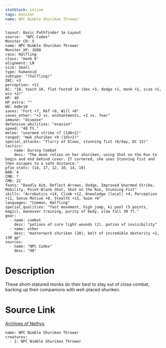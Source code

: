 ```yaml
---
statblock: inline
tags: monster
name: NPC Nimble Shuriken Thrower
---
```

```statblock
layout: Basic Pathfinder 1e Layout
source:  "NPC Codex"
Monster_CR: 5
name: NPC Nimble Shuriken Thrower
Monster_XP: 1600
race: Halfling
class: "monk 6"
alignment: LN
size: Small
type: humanoid
subtype: "(halfling)"
INI: +3
perception: +11
AC: "18, touch 18, flat-footed 14 (dex +3, dodge +1, monk +1, size +1, wis +2)"
HP: 40
HP_extra: ""
HD: 6d8+10
saves: "Fort +7, Ref +9, Will +8"
saves_other: "+2 vs. enchantments, +2 vs. fear"
immune: "disease"
defensive_abilities: "evasion"
speed: "40 ft."
melee: "unarmed strike +7 (1d6+2)"
ranged: "mwk shuriken +9 (1d1+2)"
special_attacks: "flurry of blows, stunning fist (6/day, DC 15)"
tactics:
  - name: During Combat
    desc: "The monk relies on her shuriken, using Shot on the Run to begin and end behind cover. If cornered, she uses Stunning Fist and then escapes to a safe distance."
pf1e_stats: [14, 17, 12, 10, 14, 10]
BAB: 4
CMB: 7
CMD: 22
feats: "Deadly Aim, Deflect Arrows, Dodge, Improved Unarmed Strike, Mobility, Point-Blank Shot, Shot on the Run, Stunning Fist"
skills: "Acrobatics +14, Climb +12, Knowledge (local) +4, Perception +11, Sense Motive +8, Stealth +13, Swim +6"
languages: "Common, Halfling"
special_qualities: "fast movement, high jump, ki pool (5 points, magic), maneuver training, purity of body, slow fall 30 ft."
gear:
  - name: combat
    desc: "potions of cure light wounds (2), potion of invisibility"
  - name: other
    desc: "masterwork shuriken (20), belt of incredible dexterity +2, 130 gp"
sources:
  - name: "NPC Codex"
    desc: "98"
```
# Description
These short-statured monks do their best to stay out of close combat, backing up their companions with well-placed shuriken.
# Source Link
[Archives of Nethys](https://aonprd.com/NPCDisplay.aspx?ItemName=Nimble%20Shuriken%20Thrower)
```encounter-table
name: NPC Nimble Shuriken Thrower
creatures:
  - 1: NPC Nimble Shuriken Thrower
```
